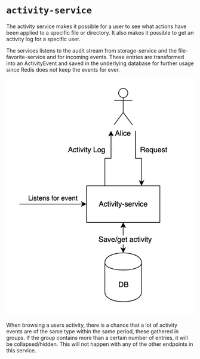 # `activity-service`

The activity service makes it possible for a user to see what actions have
been applied to a specific file or directory. It also makes it possible to get
an activity log for a specific user.

The services listens to the audit stream from storage-service and the 
file-favorite-service and for incoming events. These entries are transformed 
into an ActivityEvent and saved in the underlying database for further usage since Redis does not keep the events for ever.

![Activity service layout](./wiki/Activityservice.png)

When browsing a users activity, there is a chance that a lot of activity events
are of the same type within the same period, these gathered in groups. If the
group contains more than a certain number of entries, it will be
collapsed/hidden. This will not happen with any of the other endpoints in this
service.

<!--
__Which API will we provide?__

- We want to provide the user with a list of stuff they have done
  - Streamified
- We want to provide users with a list of stuff done to a file
  - Streamified
- We want to provide services (or admins) with a list of stuff done for a 
  file or by a user
  - Raw
  - "Streamified"

__We need to build three different kinds of report:__

1. Raw report (just contains raw information, we can do advanced queries on 
   these)
2. User report (Contains information about a users actions)
3. File report (Contains information about actions on a file)
   - Keyed on the file ID, we can lookup ID from path

__Streamified reports contain anonymized and grouped entries__

- Entry crated every x minutes (one for each type)
  - If there are n types, then we can only create n entries every x minutes
- When a new event enters the system we should find the correct entry or create
  a new one.
  - We can find the entry by looking for one which:
    - Is in the correct stream
    - Has the correct type
    - Was created within the last x minutes

__User reports and file reports have the same schema__

- A file report would only list for a single file
- A user report would only list for a single user
- We will, very much, duplicate data (that is okay)

__The source of truth will be Kafka__

- Kafka topics will not retain data forever
- The raw "stream" stored in the database can act as a recorded source of truth
  - The raw stream should be a reliable re-telling of the original stream
- It should be possible to build the reports directly from the raw stream
  - But the query would be quite advanced
  - The query would likely also be slow
  - Storage is cheap
  - UX improves drastically
  - We need computing power for reports that are never consumed

__Will the activity-service ever deal with other types of activity, for example
app-service activity?__

- No, but it is likely that we will need to change the service design (later)
  - Maintain a single activity-service. It should be capable of delivering a 
    merged and unified stream.
  - Maintain an interface (owned by activity-service) that describes the calls
    which should be available from an "activity-X-service"
  - Create an activity-file-service that does file stuff. More or less same
    implementation as current.
  - Create a new activity-app-service that does the same for apps.
  - Both should follow interface defined by activity-service. It is then 
    responsible for calling implementations and merging.
- Why not do this now? We need time to validate the design of the current
  activity-service.
--> 